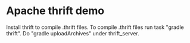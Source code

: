 # Apache thrift demo
Install thrift to compile .thrift files. 
To compile .thrift files run task "gradle thrift". 
Do "gradle uploadArchives" under thrift_server.

